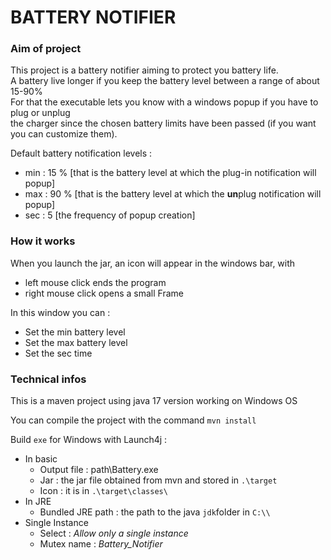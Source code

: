 # BATTERY NOTIFIER

### Aim of project 
This project is a battery notifier aiming to protect you battery life.   
A battery live longer if you keep the battery level between a range of about 15-90%   
For that the executable lets you know with a windows popup if you have to plug or unplug   
the charger since the chosen battery limits have been passed (if you want you can customize them).

Default battery notification levels : 
- min : 15 % [that is the battery level at which the plug-in notification will popup]
- max : 90 % [that is the battery level at which the **un**plug notification will popup]
- sec : 5    [the frequency of popup creation]

### How it works
When you launch the jar, an icon will appear in the windows bar, with
- left mouse click ends the program
- right mouse click opens a small Frame  

In this window you can : 
  - Set the min battery level 
  - Set the max battery level 
  - Set the sec time

### Technical infos
This is a maven project using java 17 version working on Windows OS   

You can compile the project with the command `mvn install`

Build `exe` for Windows with Launch4j : 
- In basic 
  - Output file : path\Battery.exe 
  - Jar : the jar file obtained from mvn and stored in `.\target`
  - Icon : it is in `.\target\classes\`
- In JRE
  - Bundled JRE path : the path to the java `jdk`folder in `C:\\`
- Single Instance
  - Select : *Allow only a single instance*
  - Mutex name : *Battery_Notifier*
